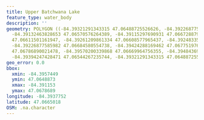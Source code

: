 ```yaml
---
title: Upper Batchwana Lake
feature_type: water_body
description: ''
geometry: POLYGON ((-84.39321291343315 47.06488725526626, -84.39226877585982 47.06570576264389,
  -84.39132463828653 47.06570576264389, -84.39115297690931 47.06672887919201, -84.39192545310542
  47.06611501161947, -84.39261209861334 47.06608577965437, -84.39248335258067 47.0663488667668,
  -84.39226877585982 47.06684580554738, -84.39424288169462 47.06775197610364, -84.3957449187423
  47.06786890021478, -84.39570200339868 47.06669964756355, -84.3948436965135 47.065939619586,
  -84.39394247428471 47.06544267235744, -84.39321291343315 47.06488725526626))
geo_error: 0.0
bbox:
  xmin: -84.3957449
  ymin: 47.0648873
  xmax: -84.391153
  ymax: 47.0678689
longitude: -84.3937752
latitude: 47.0665018
OSM: .na.character
---
```

